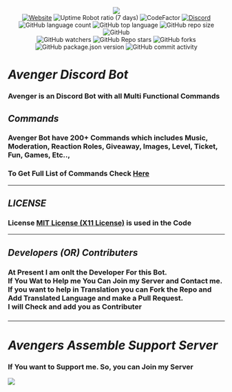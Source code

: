 <center><img src="https://capsule-render.vercel.app/api?type=waving&color=gradient&height=200&section=header&text=Avengers%20Assemble&fontSize=80&fontAlignY=35&animation=twinkling&fontColor=gradient" /></center>
<div align="center">
<a href="https://avengers-assemble.tech"><img alt="Website" src="https://img.shields.io/website?style=social&url=https%3A%2F%2Favengers-assemble.tech" /></a>
<img alt="Uptime Robot ratio (7 days)" src="https://img.shields.io/uptimerobot/ratio/7/m787686560-b6b5d21868174886a3c037b6?style=social">
<img src="https://www.codefactor.io/repository/github/puppala-koushik/avenger/badge?style=social" alt="CodeFactor" /></a>
<a href="https://avengers-assemble.tech/support" ><img alt="Discord" src="https://img.shields.io/discord/775411681714503680?label=Discord&logo=discord&style=social"></a><br />
<img alt="GitHub language count" src="https://img.shields.io/github/languages/count/puppala-koushik/Avenger?logo=github&style=social">
<img alt="GitHub top language" src="https://img.shields.io/github/languages/top/puppala-koushik/avenger?style=social&logo=github">
<img alt="GitHub repo size" src="https://img.shields.io/github/repo-size/puppala-koushik/avenger?logo=github&style=social">
<img alt="GitHub" src="https://img.shields.io/github/license/puppala-koushik/avenger?logo=github&style=social"><br />
<img alt="GitHub watchers" src="https://img.shields.io/github/watchers/puppala-koushik/avenger?logo=github&style=social">
<img alt="GitHub Repo stars" src="https://img.shields.io/github/stars/puppala-koushik/avenger?logo=github&style=social">
<img alt="GitHub forks" src="https://img.shields.io/github/forks/puppala-koushik/avenger?style=social">
<img alt="GitHub package.json version" src="https://img.shields.io/github/package-json/v/puppala-koushik/avenger?logo=github&style=social">
<img alt="GitHub commit activity" src="https://img.shields.io/github/commit-activity/m/puppala-koushik/avenger?style=social">
</div>

<b><i><h1>Avenger Discord Bot</h1></i></b>
<b><h3>Avenger is an Discord Bot with all Multi Functional Commands</h3></b>

<b><i><h2>Commands</h2></i></b>
<b><h3>Avenger Bot have 200+ Commands which includes Music, Moderation, Reaction Roles, Giveaway, Images, Level, Ticket, Fun, Games, Etc..,</h3></b>
<b><h3>To Get Full List of Commands Check <a href="https://github.com/puppala-koushik/Avenger/blob/Avenger/docs/COMMANDS.md">Here</a></h3></b>
<hr />

<b><i><h2>LICENSE</h2></i></b>
<b><h3>License <a href="https://github.com/puppala-koushik/Avenger/blob/Avenger/LICENSE"><b>MIT</b> License (X11 License)</a> is used in the Code</h3></b>
<hr />

<b><i><h2>Developers (OR) Contributers</h2></i></b>
<b><h3>At Present I am onlt the Developer For this Bot.
<br />If You Wat to Help me You Can Join my Server and Contact me.
<br />If you want to help in Translation you can Fork the Repo and Add Translated Language and make a Pull Request.
<br />I will Check and add you as Contributer<h3></b>
<hr />

<b><i><h1>Avengers Assemble Support Server</h1></i></b>
<b><h3>If You want to Support me. So, you can Join my Server
  <p> <a href="https://discord.gg/MsJ99j5Bcv"><img src="https://invidget.switchblade.xyz/MsJ99j5Bcv"/></a>
</p>
<br><br>
